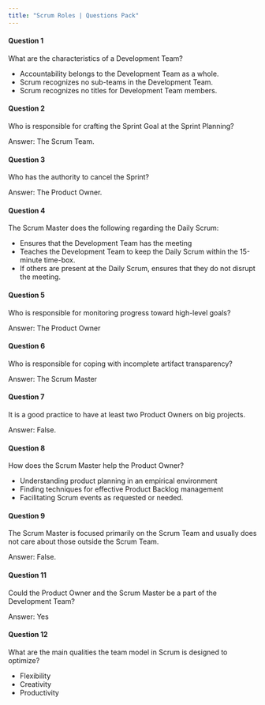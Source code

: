 ```yaml
---
title: "Scrum Roles | Questions Pack"
---
```

#### Question 1
What are the characteristics of a Development Team?
- Accountability belongs to the Development Team as a whole.
- Scrum recognizes no sub-teams in the Development Team.
- Scrum recognizes no titles for Development Team members.

#### Question 2
Who is responsible for crafting the Sprint Goal at the Sprint Planning?

Answer: The Scrum Team.

#### Question 3
Who has the authority to cancel the Sprint?

Answer: The Product Owner.

#### Question 4
The Scrum Master does the following regarding the Daily Scrum:
- Ensures that the Development Team has the meeting
- Teaches the Development Team to keep the Daily Scrum within the 15-minute time-box.
- If others are present at the Daily Scrum, ensures that they do not disrupt the meeting.

#### Question 5
Who is responsible for monitoring progress toward high-level goals?

Answer: The Product Owner

#### Question 6
Who is responsible for coping with incomplete artifact transparency?

Answer: The Scrum Master

#### Question 7
It is a good practice to have at least two Product Owners on big projects.

Answer: False.

#### Question 8
How does the Scrum Master help the Product Owner?
- Understanding product planning in an empirical environment
- Finding techniques for effective Product Backlog management
- Facilitating Scrum events as requested or needed.

#### Question 9
The Scrum Master is focused primarily on the Scrum Team and usually does not care about those outside the Scrum Team.

Answer: False.

#### Question 11
Could the Product Owner and the Scrum Master be a part of the Development Team?

Answer: Yes

#### Question 12
What are the main qualities the team model in Scrum is designed to optimize?
- Flexibility
- Creativity
- Productivity